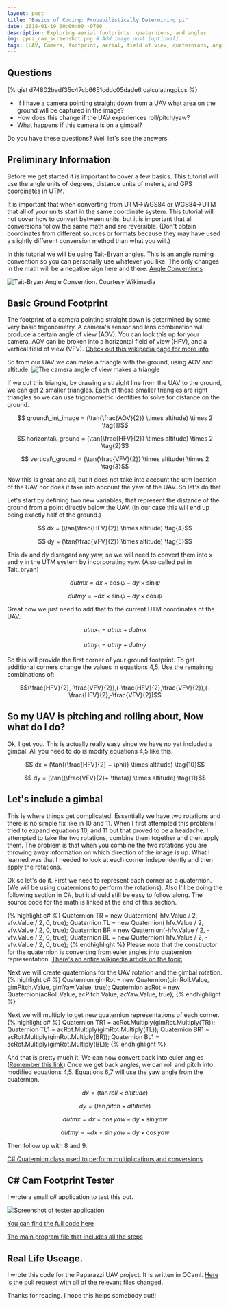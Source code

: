 ```yaml
---
layout: post
title: "Basics of Coding: Probabilistically Determining pi"  
date: 2018-01-19 00:00:00 -0700
description: Exploring aerial footprints, quaternions, and angles
img: pprz_cam_screenshot.png # Add image post (optional)
tags: [UAV, Camera, footprint, aerial, field of view, quaternions, angles] # add tag
---
```

## Questions
{% gist d74802badf35c47cb6651cddc05dade6 calculatingpi.cs %}
* If I have a camera pointing straight down from a UAV what area on the ground will be captured in the image?
* How does this change if the UAV experiences roll/pitch/yaw?
* What happens if this camera is on a gimbal?

Do you have these questions? Well let's see the answers.

## Preliminary Information
Before we get started it is important to cover a few basics. This tutorial will use the angle units of degrees, distance units of meters, and GPS coordinates in UTM.

It is important that when converting from UTM->WGS84 or WGS84->UTM that all of your units start in the same coordinate system. This tutorial will not cover how to convert between units, but it is important that all conversions follow the same math and are reversible. (Don't obtain coordinates from different sources or formats because they may have used a slightly different conversion method than what you will.)

In this tutorial we will be using Tait-Bryan angles. This is an angle naming convention so you can personally use whatever you like. The only changes in the math will be a negative sign here and there. [Angle Conventions](https://en.wikipedia.org/wiki/Euler_angles)

![Tait-Bryan Angle Convention. Courtesy Wikimedia](https://upload.wikimedia.org/wikipedia/commons/thumb/5/53/Taitbrianzyx.svg/245px-Taitbrianzyx.svg.png)


## Basic Ground Footprint
The footprint of a camera pointing straight down is determined by some very basic trigonometry. A camera's sensor and lens combination will produce a certain angle of view (AOV). You can look this up for your camera. AOV can be broken into a horizontal field of view (HFV), and a vertical field of view (VFV). [Check out this wikipedia page for more info](https://en.wikipedia.org/wiki/Field_of_view)

So from our UAV we can make a triangle with the ground, using AOV and altitude.
![The camera angle of view makes a triangle]({{site.baseurl}}/assets/img/simple_triangle.png)

If we cut this triangle, by drawing a straight line from the UAV to the ground, we can get 2 smaller triangles. Each of these smaller triangles are right triangles so we can use trigonometric identities to solve for distance on the ground.

$$ ground\_in\_image =  (\tan{\frac{AOV}{2}} \times altitude) \times 2 \tag{1}$$ 

$$ horizontal\_ground =  (\tan{\frac{HFV}{2}} \times altitude) \times 2 \tag{2}$$

$$ vertical\_ground =  (\tan{\frac{VFV}{2}} \times altitude) \times 2 \tag{3}$$

Now this is great and all, but it does not take into account the utm location of the UAV nor does it take into account the yaw of the UAV. So let's do that.

Let's start by defining two new variables, that represent the distance of the ground from a point directly below the UAV. (in our case this will end up being exactly half of the ground.)

$$ dx =  (\tan{\frac{HFV}{2}} \times altitude) \tag{4}$$

$$ dy =  (\tan{\frac{VFV}{2}} \times altitude) \tag{5}$$

This dx and dy disregard any yaw, so we will need to convert them into x and y in the UTM system by incorporating yaw. (Also called psi in Tait_bryan)

$$dutmx =  dx \times \cos{\psi} - dy \times \sin{\psi} \tag{6}$$

$$dutmy = -dx \times \sin{\psi} - dy \times \cos{\psi} \tag{7}$$

Great now we just need to add that to the current UTM coordinates of the UAV.

$$utmx_1 = utmx + dutmx \tag{8}$$

$$utmy_1 = utmy + dutmy \tag{9}$$

So this will provide the first corner of your ground footprint. To get additional corners change the values in equations 4,5. Use the remaining combinations of:

$$(\frac{HFV}{2},-\frac{VFV}{2}),(-\frac{HFV}{2},\frac{VFV}{2}),(-\frac{HFV}{2},-\frac{VFV}{2})$$

## So my UAV is pitching and rolling about, Now what do I do?
Ok, I get you. This is actually really easy since we have no yet included a gimbal. All you need to do is modify equations 4,5 like this:

$$ dx =  (\tan{(\frac{HFV}{2} + \phi)} \times altitude) \tag{10}$$

$$ dy =  (\tan{(\frac{VFV}{2}+ \theta)} \times altitude) \tag{11}$$

## Let's include a gimbal
This is where things get complicated. Essentially we have two rotations and there is no simple fix like in 10 and 11. When I first attempted this problem I tried to expand equations 10, and 11 but that proved to be a headache. I attempted to take the two rotations, combine them together and then apply them. The problem is that when you combine the two rotations you are throwing away information on which direction of the image is up. What I learned was that I needed to look at each corner independently and then apply the rotations.

Ok so let's do it. First we need to represent each corner as a quaternion. (We will be using quaternions to perform the rotations). Also I'll be doing the following section in C#, but it should still be easy to follow along. The source code for the math is linked at the end of this section.

{% highlight c# %}
Quaternion TR = new Quaternion(-hfv.Value / 2,  vfv.Value / 2, 0, true);
Quaternion TL = new Quaternion( hfv.Value / 2,  vfv.Value / 2, 0, true);
Quaternion BR = new Quaternion(-hfv.Value / 2, -vfv.Value / 2, 0, true);
Quaternion BL = new Quaternion( hfv.Value / 2, -vfv.Value / 2, 0, true);
{% endhighlight %}
Please note that the constructor for the quaternion is converting from euler angles into quaternion representation. [There's an entire wikipedia article on the topic](https://en.wikipedia.org/wiki/Conversion_between_quaternions_and_Euler_angles)

Next we will create quaternions for the UAV rotation and the gimbal rotation.
{% highlight c# %}
Quaternion gimRot = new Quaternion(gimRoll.Value, gimPitch.Value, gimYaw.Value, true);
Quaternion acRot = new Quaternion(acRoll.Value, acPitch.Value, acYaw.Value, true);
{% endhighlight %}

Next we will multiply to get new quaternion representations of each corner.
{% highlight c# %}
Quaternion TR1 = acRot.Multiply(gimRot.Multiply(TR));
Quaternion TL1 = acRot.Multiply(gimRot.Multiply(TL));
Quaternion BR1 = acRot.Multiply(gimRot.Multiply(BR));
Quaternion BL1 = acRot.Multiply(gimRot.Multiply(BL));
{% endhighlight %}

And that is pretty much it. We can now convert back into euler angles ([Remember this link](https://en.wikipedia.org/wiki/Conversion_between_quaternions_and_Euler_angles)) Once we get back angles, we can roll and pitch into modified equations 4,5. Equations 6,7 will use the yaw angle from the quaternion.

$$ dx =  (\tan{roll} \times altitude) \tag{12}$$

$$ dy =  (\tan{pitch} \times altitude) \tag{13}$$

$$dutmx =  dx \times \cos{yaw} - dy \times \sin{yaw} \tag{14}$$

$$dutmy = -dx \times \sin{yaw} - dy \times \cos{yaw} \tag{15}$$

Then follow up with 8 and 9.

[C# Quaternion class used to perform multiplications and conversions](https://github.com/rijesha/CamFootprintTester/blob/master/CamFootprintTester/Quaternion.cs)

## C# Cam Footprint Tester

I wrote a small c# application to test this out.

![Screenshot of tester application]({{site.baseurl}}/assets/img/cam_footprint_tester.PNG)

[You can find the full code here](https://github.com/rijesha/CamFootprintTester/) 

[The main program file that includes all the steps](https://github.com/rijesha/CamFootprintTester/blob/master/CamFootprintTester/MainWindow.xaml.cs)

## Real Life Useage.
I wrote this code for the Paparazzi UAV project. It is written in OCaml.
[Here is the pull request with all of the relevant files changed.](https://github.com/paparazzi/paparazzi/pull/2103)


Thanks for reading. I hope this helps somebody out!!
